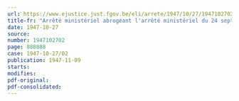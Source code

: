 ```yaml
---
url: https://www.ejustice.just.fgov.be/eli/arrete/1947/10/27/1947102702/justel
title-fr: "Arrêté ministériel abrogeant l'arrêté ministériel du 24 septembre 1947, et modifiant celui du 12 octobre 1946, réglementant les prix du sucre et des pulpes fraîches de betteraves sucrières"
date: 1947-10-27
source:
number: 1947102702
page: 888888
case: 1947-10-27/02
publication: 1947-11-09
starts:
modifies:
pdf-original:
pdf-consolidated:
---
```


